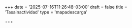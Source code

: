 +++
date = '2025-07-16T11:26:48-03:00'
draft = false
title = 'Tasainactividad'
type = 'mapadescarga'

+++
